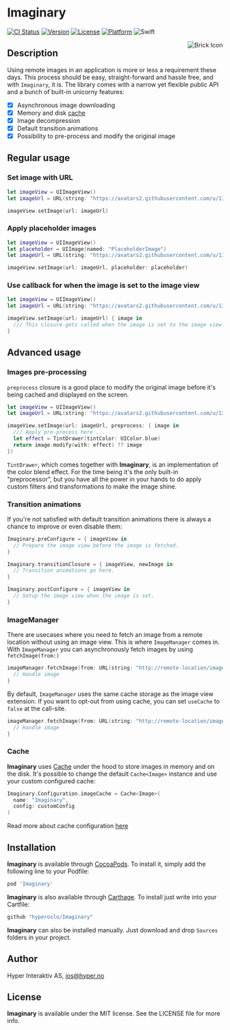 # Imaginary

[![CI Status](http://img.shields.io/travis/hyperoslo/Imaginary.svg?style=flat)](https://travis-ci.org/hyperoslo/Imaginary)
[![Version](https://img.shields.io/cocoapods/v/Imaginary.svg?style=flat)](http://cocoadocs.org/docsets/Imaginary)
[![License](https://img.shields.io/cocoapods/l/Imaginary.svg?style=flat)](http://cocoadocs.org/docsets/Imaginary)
[![Platform](https://img.shields.io/cocoapods/p/Imaginary.svg?style=flat)](http://cocoadocs.org/docsets/Imaginary)
![Swift](https://img.shields.io/badge/%20in-swift%204.0-orange.svg)

<img src="https://raw.githubusercontent.com/hyperoslo/Imaginary/master/Images/icon.png" alt="Brick Icon" align="right" />

## Description

Using remote images in an application is more or less a requirement these days.
This process should be easy, straight-forward and hassle free, and with
`Imaginary`, it is. The library comes with a narrow yet flexible public API and
a bunch of built-in unicorny features:

- [x] Asynchronous image downloading
- [x] Memory and disk [cache](https://github.com/hyperoslo/Cache)
- [x] Image decompression
- [x] Default transition animations
- [x] Possibility to pre-process and modify the original image

## Regular usage

### Set image with URL

```swift
let imageView = UIImageView()
let imageUrl = URL(string: "https://avatars2.githubusercontent.com/u/1340892?v=3&s=200")

imageView.setImage(url: imageUrl)
```

### Apply placeholder images

```swift
let imageView = UIImageView()
let placeholder = UIImage(named: "PlaceholderImage")
let imageUrl = URL(string: "https://avatars2.githubusercontent.com/u/1340892?v=3&s=200")

imageView.setImage(url: imageUrl, placeholder: placeholder)
```

### Use callback for when the image is set to the image view
```swift
let imageView = UIImageView()
let imageUrl = URL(string: "https://avatars2.githubusercontent.com/u/1340892?v=3&s=200")

imageView.setImage(url: imageUrl) { image in
  /// This closure gets called when the image is set to the image view.
}
```

## Advanced usage

### Images pre-processing

`preprocess` closure is a good place to modify the original image before
it's being cached and displayed on the screen.

```swift
let imageView = UIImageView()
let imageUrl = URL(string: "https://avatars2.githubusercontent.com/u/1340892?v=3&s=200")

imageView.setImage(url: imageUrl, preprocess: { image in
  /// Apply pre-process here ...
  let effect = TintDrawer(tintColor: UIColor.blue)
  return image.modify(with: effect) ?? image
})
```

`TintDrawer`, which comes together with **Imaginary**, is an implementation of
the color blend effect. For the time being it's the only built-in
"preprocessor", but you have all the power in your hands to do apply custom
filters and transformations to make the image shine.

### Transition animations

If you're not satisfied with default transition animations there is always a
chance to improve or even disable them:

```swift
Imaginary.preConfigure = { imageView in
  // Prepare the image view before the image is fetched.
}

Imaginary.transitionClosure = { imageView, newImage in
  // Transition animations go here.
}

Imaginary.postConfigure = { imageView in
  // Setup the image view when the image is set.
}
```

### ImageManager

There are usecases where you need to fetch an image from a remote location without using an image view.
This is where `ImageManager` comes in. With `ImageManager` you can asynchronously fetch images by using `fetchImage(from:)`

```swift
imageManager.fetchImage(from: URL(string: "http://remote-location/image.png")!) { image in
  // Handle image
}
```

By default, `ImageManager` uses the same cache storage as the image view extension. If you want to opt-out from using
cache, you can set `useCache` to `false` at the call-site.

```swift
imageManager.fetchImage(from: URL(string: "http://remote-location/image.png")!, useCache: false) { image in
  // Handle image
}
```


### Cache

**Imaginary** uses [Cache](https://github.com/hyperoslo/Cache) under the hood
to store images in memory and on the disk. It's possible to change the default
`Cache<Image>` instance and use your custom configured cache:

```swift
Imaginary.Configuration.imageCache = Cache<Image>(
  name: "Imaginary",
  config: customConfig
)
```

Read more about cache configuration [here](https://github.com/hyperoslo/Cache#hybrid-cache)

## Installation

**Imaginary** is available through [CocoaPods](http://cocoapods.org). To install
it, simply add the following line to your Podfile:

```ruby
pod 'Imaginary'
```

**Imaginary** is also available through [Carthage](https://github.com/Carthage/Carthage).
To install just write into your Cartfile:

```ruby
github "hyperoslo/Imaginary"
```

**Imaginary** can also be installed manually. Just download and drop `Sources`
folders in your project.

## Author

Hyper Interaktiv AS, ios@hyper.no

## License

**Imaginary** is available under the MIT license. See the LICENSE file for more info.
